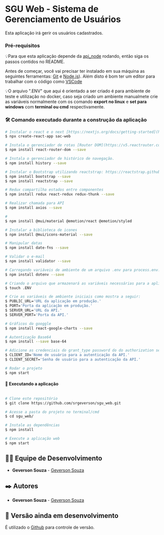 # SGU Web - Sistema de Gerenciamento de Usuários
Esta aplicação irá gerir os usuários cadastrados.

### Pré-requisitos

💡Para que esta aplicação depende da [api_node](https://github.com/srgeverson/api_node) rodando, então siga os passos contidos no README.

Antes de começar, você vai precisar ter instalado em sua máquina as seguintes ferramentas:
[Git](https://git-scm.com) e [Node.js](https://nodejs.org/en/)). 
Além disto é bom ter um editor para trabalhar com o código como [VSCode](https://code.visualstudio.com/)

💡O arquivo ".ENV" que aqui é orientado a ser criado é para ambiente de teste e utilização no docker, caso seja criado um ambiente manualmete crie as variáveis normalmente com os comando <b>export no linux</b> e <b>set para windows</b> com <b>terminal ou cmd</b> respectivamente.

### 🛠️ Comando executado durante a construção da aplicação

```bash
# Instalar o react e o next [https://nextjs.org/docs/getting-started](https://nextjs.org/docs/getting-started).
$ npx create-react-app sac-web

# Instala o gerenciador de rotas [Router DOM](https://v5.reactrouter.com/web/guides/quick-start).
$ npm install react-router-dom --save

# Instala o gerenciador de histórico de navegação.
$ npm install history --save

# Instalar o Bootstrap utilizando reactstrap: https://reactstrap.github.io/
$ npm install bootstrap --save
$ npm install reactstrap --save

# Redux compartilha estados entre componentes
$ npm install redux react-redux redux-thunk --save

# Realizar chamada para API
$ npm install axios --save

#
$ npm install @mui/material @emotion/react @emotion/styled

# Instalar a biblioteca de icones
$ npm install @mui/icons-material --save

# Manipular datas
$ npm install date-fns --save

# Validar o e-mail
$ npm install validator --save

# Carregando variáveis de ambiente de um arquivo .env para process.env.
$ npm install dotenv --save

# Criando o arquivo que armazenará as variáveis necessárias para a aplicação executar.
$ touch .ENV

# Crie as variáveis de ambiente iniciais como mostra a seguir:
$ PUBLIC_URL='URL da aplicação em produção.'
$ PORT='Porta da aplicação em produção.'
$ SERVER_URL='URL da API.'
$ SERVER_PORT='Porta da API.'

# Gráficos do googgle
$ npm install react-google-charts --save

# Autenticação Base64
$ npm install --save base-64

# Adicione as credenciais do grant_type password do do authorization server no arquivo .env
$ CLIENT_ID='Nome de usuário para a autenticação da API.'
$ CLIENT_SECRET='Senha de usuário para a autenticação da API.'

# Rodar o projeto
$ npm start

```

#### 🧭 Executando a aplicação
```bash

# Clone este repositório
$ git clone https://github.com/srgeverson/sgu_web.git

# Acesse a pasta do projeto no terminal/cmd
$ cd sgu_web/

# Instale as dependências
$ npm install

# Execute a aplicação web
$ npm start

```

## 👨‍💻 Equipe de Desenvolvimento

* **Geverson Souza** - [Geverson Souza](https://www.linkedin.com/in/srgeverson/)

## ✒️ Autores

* **Geverson Souza** - [Geverson Souza](https://www.linkedin.com/in/srgeverson/)

## 📌 Versão ainda em desenvolvimento

É utilizado o [Github](https://github.com/) para controle de versão.
